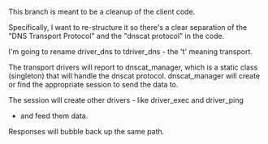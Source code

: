 This branch is meant to be a cleanup of the client code.

Specifically, I want to re-structure it so there's a clear separation of
the "DNS Transport Protocol" and the "dnscat protocol" in the code.

I'm going to rename driver_dns to tdriver_dns - the 't' meaning
transport.

The transport drivers will report to dnscat_manager, which is a static
class (singleton) that will handle the dnscat protocol. dnscat_manager
will create or find the appropriate session to send the data to.

The session will create other drivers - like driver_exec and driver_ping
- and feed them data.

Responses will bubble back up the same path.
